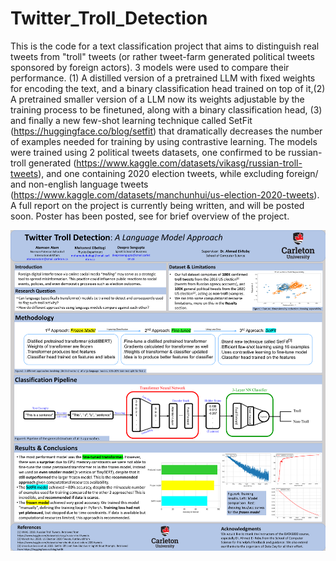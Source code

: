 # Twitter_Troll_Detection
This is the code for a text classification project that aims to distinguish real tweets from "troll" tweets (or rather tweet-farm generated political tweets sponsored by foreign actors). 3 models were used to compare their performance. (1) A distilled version of a pretrained LLM with fixed weights for encoding the text, and a binary classification head trained on top of it,(2) A pretrained smaller version of a LLM now its weights adjustable by the training process to be finetuned, along with a binary classification head, (3) and finally a new few-shot learning technique called SetFit (https://huggingface.co/blog/setfit) that dramatically decreases the number of examples needed for training by using contrastive learning. The models were trained using 2 political tweets datasets, one confirmed to be russian-troll generated (https://www.kaggle.com/datasets/vikasg/russian-troll-tweets), and one containing 2020 election tweets, while excluding foreign/ and non-english language tweets (https://www.kaggle.com/datasets/manchunhui/us-election-2020-tweets).
A full report on the project is currently being written, and will be posted soon.
Poster has been posted, see for brief overview of the project.

![Screenshot](project_poster.png "Project Poster")
